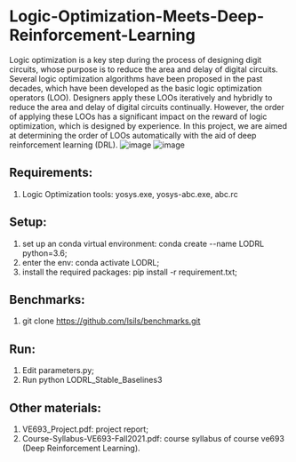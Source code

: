 # Logic-Optimization-Meets-Deep-Reinforcement-Learning

Logic optimization is a key step during the process of designing digit circuits, whose purpose is to reduce the area and delay of digital circuits. Several logic optimization
algorithms have been proposed in the past decades, which have been developed as the basic logic optimization operators (LOO). Designers apply these LOOs iteratively and hybridly to reduce
the area and delay of digital circuits continually. However, the order of applying these LOOs has a significant impact on the reward of logic optimization, which is designed by experience. In this project, we are aimed at determining the order of LOOs automatically with the aid of deep reinforcement learning (DRL).
![image](https://github.com/FCHXWH/Logic-Optimization-Meets-Deep-Reinforcement-Learning/assets/37615445/d63eadb5-2efd-4d68-b5a2-ffb0dbc8849f)
![image](https://github.com/FCHXWH/Logic-Optimization-Meets-Deep-Reinforcement-Learning/assets/37615445/e0cdecd2-1695-471d-bc1e-a9527f891a08)

## Requirements:
1. Logic Optimization tools: yosys.exe, yosys-abc.exe, abc.rc

## Setup:
1. set up an conda virtual environment: conda create --name LODRL python=3.6;
2. enter the env: conda activate LODRL;
3. install the required packages: pip install -r requirement.txt;

## Benchmarks:
1. git clone https://github.com/lsils/benchmarks.git

## Run:
1. Edit parameters.py;
2. Run python LODRL_Stable_Baselines3

## Other materials:
1. VE693_Project.pdf: project report;
2. Course-Syllabus-VE693-Fall2021.pdf: course syllabus of course ve693 (Deep Reinforcement Learning).
